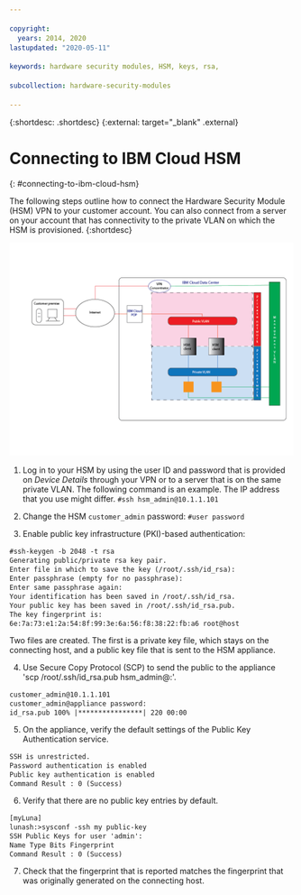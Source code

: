 ```yaml
---

copyright:
  years: 2014, 2020
lastupdated: "2020-05-11"

keywords: hardware security modules, HSM, keys, rsa,

subcollection: hardware-security-modules

---
```


{:shortdesc: .shortdesc}
{:external: target="_blank" .external}

# Connecting to IBM Cloud HSM
{: #connecting-to-ibm-cloud-hsm}

The following steps outline how to connect the Hardware Security Module (HSM) VPN to your customer account. You can also connect from a server on your account that has connectivity to the private VLAN on which the HSM is provisioned.
{:shortdesc}

![Architecture of a network with the HSM](/images/Connecting_to_HSM-01.png "HSM Architecture")

1. Log in to your HSM by using the user ID and password that is provided on *Device Details* through your VPN or to a server that is on the same private VLAN. The following command is an example. The IP address that you use might differ. 
`#ssh hsm_admin@10.1.1.101`

2. Change the HSM `customer_admin` password:
`#user password`

3. Enable public key infrastructure (PKI)-based authentication:
```
#ssh-keygen -b 2048 -t rsa
Generating public/private rsa key pair.
Enter file in which to save the key (/root/.ssh/id_rsa):
Enter passphrase (empty for no passphrase):
Enter same passphrase again:
Your identification has been saved in /root/.ssh/id_rsa.
Your public key has been saved in /root/.ssh/id_rsa.pub.
The key fingerprint is:
6e:7a:73:e1:2a:54:8f:99:3e:6a:56:f8:38:22:fb:a6 root@host
```
Two files are created. The first is a private key file, which stays on the connecting host, and a public key file that is sent to the HSM appliance.

4. Use Secure Copy Protocol (SCP) to send the public to the appliance 'scp /root/.ssh/id_rsa.pub hsm_admin@<IP address>:'.
```
customer_admin@10.1.1.101
customer_admin@appliance password:
id_rsa.pub 100% |****************| 220 00:00
```
5. On the appliance, verify the default settings of the Public Key Authentication service.
```[myLuna] lunash:>sysconf -ssh show
SSH is unrestricted.
Password authentication is enabled
Public key authentication is enabled
Command Result : 0 (Success)
```
6. Verify that there are no public key entries by default.
```
[myLuna]
lunash:>sysconf -ssh my public-key 
SSH Public Keys for user 'admin':
Name Type Bits Fingerprint
Command Result : 0 (Success)
```
7. Check that the fingerprint that is reported matches the fingerprint that was originally generated on the connecting host.


<!--7. Add the public key that was sent to the appliance.-->

<!--[myLuna] lunash:>sysconf -ssh publickey add root@host -f id_rsa.pub
Public key added
Command Result : 0 (Success)-->

<!--8. Verify the list of public keys.-->

<!--[myLuna] lunash:>sysconf - ssh publickey list
SSH Public Keys for user 'admin':
Name Type Bits Fingerprint
root@host ssh-rsa 1024
6e:7a:73:e1:2a:54:8f:99:3e:6a:56:f8:38:22:fb:a6
Command Result : 0 (Success)-->

